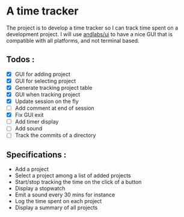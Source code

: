# A time tracker

The project is to develop a time tracker so I can track time 
spent on a development project.
I will use [andlabs/ui](https://github.com/andlabs/ui) to have
a nice GUI that is compatible with all platforms, and not terminal
based.

## Todos :
- [x] GUI for adding project
- [x] GUI for selecting project
- [x] Generate tracking project table
- [x] GUI when tracking project
- [x] Update session on the fly
- [ ] Add comment at end of session
- [x] Fix GUI exit
- [ ] Add timer display
- [ ] Add sound
- [ ] Track the commits of a directory

## Specifications :
- Add a project
- Select a project among a list of added projects
- Start/stop tracking the time on the click of a button
- Display a stopwatch
- Emit a sound every 30 mins for instance
- Log the time spent on each project
- Display a summary of all projects
